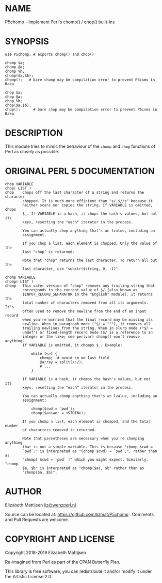 NAME
====

P5chomp - Implement Perl's chomp() / chop() built-ins

SYNOPSIS
========

    use P5chomp; # exports chomp() and chop()

    chomp $a;
    chomp @a;
    chomp %h;
    chomp($a,$b);
    chomp();   # bare chomp may be compilation error to prevent P5isms in Raku

    chop $a;
    chop @a;
    chop %h;
    chop($a,$b);
    chop();      # bare chop may be compilation error to prevent P5isms in Raku

DESCRIPTION
===========

This module tries to mimic the behaviour of the `chomp` and `chop` functions of Perl as closely as possible.

ORIGINAL PERL 5 DOCUMENTATION
=============================

    chop VARIABLE
    chop( LIST )
    chop    Chops off the last character of a string and returns the character
            chopped. It is much more efficient than "s/.$//s" because it
            neither scans nor copies the string. If VARIABLE is omitted, chops
            $_. If VARIABLE is a hash, it chops the hash's values, but not its
            keys, resetting the "each" iterator in the process.

            You can actually chop anything that's an lvalue, including an
            assignment.

            If you chop a list, each element is chopped. Only the value of the
            last "chop" is returned.

            Note that "chop" returns the last character. To return all but the
            last character, use "substr($string, 0, -1)".

    chomp VARIABLE
    chomp( LIST )
    chomp   This safer version of "chop" removes any trailing string that
            corresponds to the current value of $/ (also known as
            $INPUT_RECORD_SEPARATOR in the "English" module). It returns the
            total number of characters removed from all its arguments. It's
            often used to remove the newline from the end of an input record
            when you're worried that the final record may be missing its
            newline. When in paragraph mode ("$/ = """), it removes all
            trailing newlines from the string. When in slurp mode ("$/ =
            undef") or fixed-length record mode ($/ is a reference to an
            integer or the like; see perlvar) chomp() won't remove anything.
            If VARIABLE is omitted, it chomps $_. Example:

                while (<>) {
                    chomp;  # avoid \n on last field
                    @array = split(/:/);
                    # ...
                }

            If VARIABLE is a hash, it chomps the hash's values, but not its
            keys, resetting the "each" iterator in the process.

            You can actually chomp anything that's an lvalue, including an
            assignment:

                chomp($cwd = `pwd`);
                chomp($answer = <STDIN>);

            If you chomp a list, each element is chomped, and the total number
            of characters removed is returned.

            Note that parentheses are necessary when you're chomping anything
            that is not a simple variable. This is because "chomp $cwd =
            `pwd`;" is interpreted as "(chomp $cwd) = `pwd`;", rather than as
            "chomp( $cwd = `pwd` )" which you might expect. Similarly, "chomp
            $a, $b" is interpreted as "chomp($a), $b" rather than as
            "chomp($a, $b)".

AUTHOR
======

Elizabeth Mattijsen <liz@wenzperl.nl>

Source can be located at: https://github.com/lizmat/P5chomp . Comments and Pull Requests are welcome.

COPYRIGHT AND LICENSE
=====================

Copyright 2018-2019 Elizabeth Mattijsen

Re-imagined from Perl as part of the CPAN Butterfly Plan.

This library is free software; you can redistribute it and/or modify it under the Artistic License 2.0.

